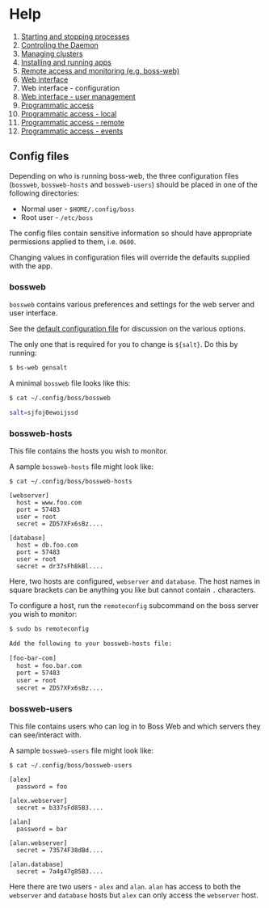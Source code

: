 # Help

1. [Starting and stopping processes](processes.md)
1. [Controling the Daemon](daemon.md)
1. [Managing clusters](clusters.md)
1. [Installing and running apps](apps.md)
1. [Remote access and monitoring (e.g. boss-web)](remote.md)
1. [Web interface](web.md)
1. Web interface - configuration
1. [Web interface - user management](web-uesrs.md)
1. [Programmatic access](programmatic-access.md)
1. [Programmatic access - local](programmatic-access-local.md)
1. [Programmatic access - remote](programmatic-access-remote.md)
1. [Programmatic access - events](programmatic-access-events.md)

## Config files

Depending on who is running boss-web, the three configuration files (`bossweb`, `bossweb-hosts` and `bossweb-users`) should be placed in one of the following directories:

 * Normal user - `$HOME/.config/boss`
 * Root user - `/etc/boss`

The config files contain sensitive information so should have appropriate permissions applied to them, i.e. `0600`.

Changing values in configuration files will override the defaults supplied with the app.

### bossweb

`bossweb` contains various preferences and settings for the web server and user interface.

See the [default configuration file](./bossweb) for discussion on the various options.

The only one that is required for you to change is `${salt}`.  Do this by running:

```sh
$ bs-web gensalt
```

A minimal `bossweb` file looks like this:

```sh
$ cat ~/.config/boss/bossweb

salt=sjfoj0ewoijssd
```

### bossweb-hosts

This file contains the hosts you wish to monitor.

A sample `bossweb-hosts` file might look like:

```
$ cat ~/.config/boss/bossweb-hosts

[webserver]
  host = www.foo.com
  port = 57483
  user = root
  secret = ZD57XFx6sBz....

[database]
  host = db.foo.com
  port = 57483
  user = root
  secret = dr37sFh8kBl....
```

Here, two hosts are configured, `webserver` and `database`.  The host names in square brackets can be anything you like but cannot contain `.` characters.

To configure a host, run the `remoteconfig` subcommand on the boss server you wish to monitor:

```sh
$ sudo bs remoteconfig

Add the following to your bossweb-hosts file:

[foo-bar-com]
  host = foo.bar.com
  port = 57483
  user = root
  secret = ZD57XFx6sBz....
```

### bossweb-users

This file contains users who can log in to Boss Web and which servers they can see/interact with.

A sample `bossweb-users` file might look like:

```
$ cat ~/.config/boss/bossweb-users

[alex]
  password = foo

[alex.webserver]
  secret = b337sFd85B3....

[alan]
  password = bar

[alan.webserver]
  secret = 73574F38dBd....

[alan.database]
  secret = 7a4g47g85B3....
```

Here there are two users - `alex` and `alan`.  `alan` has access to both the `webserver` and `database` hosts but `alex` can only access the `webserver` host.
